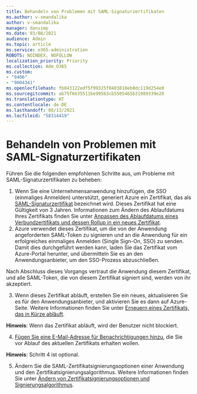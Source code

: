 ```yaml
---
title: Behandeln von Problemen mit SAML-Signaturzertifikaten
ms.author: v-smandalika
author: v-smandalika
manager: dansimp
ms.date: 03/08/2021
audience: Admin
ms.topic: article
ms.service: o365-administration
ROBOTS: NOINDEX, NOFOLLOW
localization_priority: Priority
ms.collection: Adm_O365
ms.custom:
- "9406"
- "9004341"
ms.openlocfilehash: fb043122edf5f99325f0403810eb0dc119d254e0
ms.sourcegitcommit: ab75f66355116e995b3cb5505465b31989339e28
ms.translationtype: HT
ms.contentlocale: de-DE
ms.lasthandoff: 08/13/2021
ms.locfileid: "58314419"
---
```

# <a name="troubleshoot-saml-signing-certificate-issues"></a>Behandeln von Problemen mit SAML-Signaturzertifikaten

Führen Sie die folgenden empfohlenen Schritte aus, um Probleme mit SAML-Signaturzertifikaten zu beheben:

1. Wenn Sie eine Unternehmensanwendung hinzufügen, die SSO (einmaliges Anmelden) unterstützt, generiert Azure ein Zertifikat, das als [SAML-Signaturzertifikat](https://docs.microsoft.com/azure/active-directory/manage-apps/manage-certificates-for-federated-single-sign-on#auto-generated-certificate-for-gallery-and-non-gallery-applications) bezeichnet wird. Dieses Zertifikat hat eine Gültigkeit von 3 Jahren. Informationen zum Ändern des Ablaufdatums Ihres Zertifikats finden Sie unter [Anpassen des Ablaufdatums eines Verbundzertifikats und dessen Rollup in ein neues Zertifikat](https://docs.microsoft.com/azure/active-directory/manage-apps/manage-certificates-for-federated-single-sign-on#customize-the-expiration-date-for-your-federation-certificate-and-roll-it-over-to-a-new-certificate).
2. Azure verwendet dieses Zertifikat, um die von der Anwendung angeforderten SAML-Token zu signieren und an die Anwendung für ein erfolgreiches einmaliges Anmelden (Single Sign-On, SSO) zu senden. Damit dies durchgeführt werden kann, laden Sie das Zertifikat vom Azure-Portal herunter, und übermitteln Sie es an den Anwendungsanbieter, um den SSO-Prozess abzuschließen.

Nach Abschluss dieses Vorgangs vertraut die Anwendung diesem Zertifikat, und alle SAML-Token, die von diesem Zertifikat signiert sind, werden von ihr akzeptiert.

3. Wenn dieses Zertifikat abläuft, erstellen Sie ein neues, aktualisieren Sie es für den Anwendungsanbieter, und aktivieren Sie es dann auf Azure-Seite. Weitere Informationen finden Sie unter [Erneuern eines Zertifikats, das in Kürze abläuft](https://docs.microsoft.com/azure/active-directory/manage-apps/manage-certificates-for-federated-single-sign-on#renew-a-certificate-that-will-soon-expire).

**Hinweis**: Wenn das Zertifikat abläuft, wird der Benutzer nicht blockiert.

4. [Fügen Sie eine E-Mail-Adresse für Benachrichtigungen hinzu](https://docs.microsoft.com/azure/active-directory/manage-apps/manage-certificates-for-federated-single-sign-on#add-email-notification-addresses-for-certificate-expiration), die Sie vor Ablauf des aktuellen Zertifikats erhalten wollen.

**Hinweis**: Schritt 4 ist optional.

5. Ändern Sie die SAML-Zertifikatsignierungsoptionen einer Anwendung und den Zertifikatsignierungsalgorithmus. Weitere Informationen finden Sie unter [Ändern von Zertifikatsignierungsoptionen und Signierungsalgorithmus](https://docs.microsoft.com/azure/active-directory/manage-apps/certificate-signing-options).

